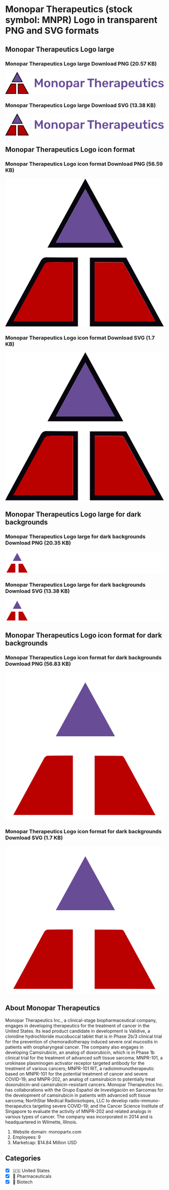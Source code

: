 # Monopar Therapeutics (stock symbol: MNPR) Logo in transparent PNG and SVG formats

## Monopar Therapeutics Logo large

### Monopar Therapeutics Logo large Download PNG (20.57 KB)

![Monopar Therapeutics Logo large Download PNG (20.57 KB)](/img/orig/MNPR_BIG-1c6fcbae.png)

### Monopar Therapeutics Logo large Download SVG (13.38 KB)

![Monopar Therapeutics Logo large Download SVG (13.38 KB)](/img/orig/MNPR_BIG-0a2c1f64.svg)

## Monopar Therapeutics Logo icon format

### Monopar Therapeutics Logo icon format Download PNG (56.59 KB)

![Monopar Therapeutics Logo icon format Download PNG (56.59 KB)](/img/orig/MNPR-9b471a28.png)

### Monopar Therapeutics Logo icon format Download SVG (1.7 KB)

![Monopar Therapeutics Logo icon format Download SVG (1.7 KB)](/img/orig/MNPR-cb4c9bff.svg)

## Monopar Therapeutics Logo large for dark backgrounds

### Monopar Therapeutics Logo large for dark backgrounds Download PNG (20.35 KB)

![Monopar Therapeutics Logo large for dark backgrounds Download PNG (20.35 KB)](/img/orig/MNPR_BIG.D-06b7f9c1.png)

### Monopar Therapeutics Logo large for dark backgrounds Download SVG (13.38 KB)

![Monopar Therapeutics Logo large for dark backgrounds Download SVG (13.38 KB)](/img/orig/MNPR_BIG.D-4353f06f.svg)

## Monopar Therapeutics Logo icon format for dark backgrounds

### Monopar Therapeutics Logo icon format for dark backgrounds Download PNG (56.83 KB)

![Monopar Therapeutics Logo icon format for dark backgrounds Download PNG (56.83 KB)](/img/orig/MNPR.D-5e240776.png)

### Monopar Therapeutics Logo icon format for dark backgrounds Download SVG (1.7 KB)

![Monopar Therapeutics Logo icon format for dark backgrounds Download SVG (1.7 KB)](/img/orig/MNPR.D-706a66b8.svg)

## About Monopar Therapeutics

Monopar Therapeutics Inc., a clinical-stage biopharmaceutical company, engages in developing therapeutics for the treatment of cancer in the United States. Its lead product candidate in development is Validive, a clonidine hydrochloride mucobuccal tablet that is in Phase 2b/3 clinical trial for the prevention of chemoradiotherapy induced severe oral mucositis in patients with oropharyngeal cancer. The company also engages in developing Camsirubicin, an analog of doxorubicin, which is in Phase 1b clinical trial for the treatment of advanced soft tissue sarcoma; MNPR-101, a urokinase plasminogen activator receptor targeted antibody for the treatment of various cancers; MNPR-101 RIT, a radioimmunotherapeutic based on MNPR-101 for the potential treatment of cancer and severe COVID-19; and MNPR-202, an analog of camsirubicin to potentially treat doxorubicin-and camsirubicin-resistant cancers. Monopar Therapeutics Inc. has collaborations with the Grupo Español de Investigación en Sarcomas for the development of camsirubicin in patients with advanced soft tissue sarcoma; NorthStar Medical Radioisotopes, LLC to develop radio-immuno-therapeutics targeting severe COVID-19; and the Cancer Science Institute of Singapore to evaluate the activity of MNPR-202 and related analogs in various types of cancer. The company was incorporated in 2014 and is headquartered in Wilmette, Illinois.

1. Website domain: monopartx.com
2. Employees: 9
3. Marketcap: $14.84 Million USD


## Categories
- [x] 🇺🇸 United States
- [x] 💊 Pharmaceuticals
- [x] 🧬 Biotech
